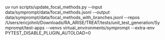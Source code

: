 uv run scripts/update_focal_methods.py  --input data/symprompt/data/focal_methods.jsonl   --output data/symprompt/data/focal_methods_with_branches.jsonl   --repos /Users/ericjohnli/Downloads/RA_ARISE/TREAT/tests/unit_test_generation/Symprompt/test-apps   --venvs virtual_environments/symprompt   --extra-env PYTEST_DISABLE_PLUGIN_AUTOLOAD=0